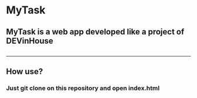 <h1>MyTask</h1>
<h2>MyTask is a web app developed like a project of DEVinHouse<h2>
<hr>
<h2> How use? </h2>
<h3> Just git clone on this repository and open index.html </h3>